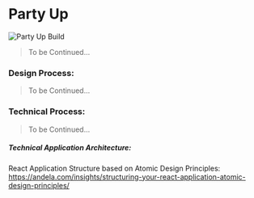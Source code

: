 # Party Up
![Party Up Build](https://github.com/ShaneCreedon/Code-Wars/workflows/Code%20Wars%20Build/badge.svg?branch=master)
> To be Continued... 

### Design Process:
> To be Continued...

### Technical Process:
> To be Continued...

##### Technical Application Architecture:
React Application Structure based on Atomic Design Principles: 
https://andela.com/insights/structuring-your-react-application-atomic-design-principles/
